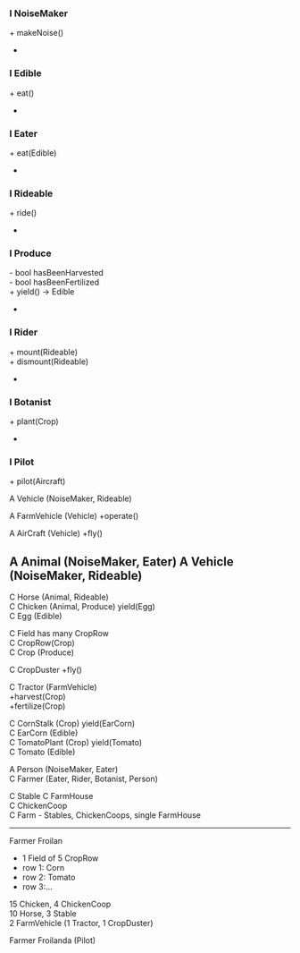 ### I NoiseMaker
\+ makeNoise()

-

### I Edible
\+ eat()  

-

### I Eater
\+ eat(Edible)  

-

### I Rideable
\+ ride()  

-

### I Produce
\- bool hasBeenHarvested  
\- bool hasBeenFertilized  
\+ yield() -> Edible

-

### I Rider
\+ mount(Rideable)  
\+ dismount(Rideable)  

-
  
### I Botanist
\+ plant(Crop)  

-

### I Pilot
\+ pilot(Aircraft)

A Vehicle (NoiseMaker, Rideable)

A FarmVehicle (Vehicle)
\+operate()  

A AirCraft (Vehicle)
\+fly() 
 
A Animal (NoiseMaker, Eater)
A Vehicle (NoiseMaker, Rideable)
-

C Horse (Animal, Rideable)  
C Chicken (Animal, Produce) yield(Egg)  
C Egg (Edible)

C Field has many CropRow  
C CropRow(Crop)  
C Crop (Produce)  

C CropDuster
\+fly()  

C Tractor (FarmVehicle)  
\+harvest(Crop)  
\+fertilize(Crop)

C CornStalk (Crop) yield(EarCorn)  
C EarCorn (Edible)  
C TomatoPlant (Crop) yield(Tomato)  
C Tomato (Edible)  
		
A Person (NoiseMaker, Eater)  
C Farmer (Eater, Rider, Botanist, Person)  

C Stable<Horse>
C FarmHouse<Person>  
C ChickenCoop<Chicken>  
C Farm - Stables, ChickenCoops, single FarmHouse  

---

Farmer Froilan  
+ 1 Field of 5 CropRow  
+ row 1: Corn  
+ row 2: Tomato
+ row 3:...

15 Chicken, 4 ChickenCoop  
10 Horse, 3 Stable  
2 FarmVehicle (1 Tractor, 1 CropDuster)

Farmer Froilanda (Pilot)